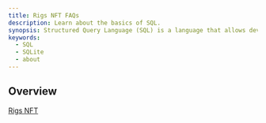 ```yaml
---
title: Rigs NFT FAQs
description: Learn about the basics of SQL.
synopsis: Structured Query Language (SQL) is a language that allows developers to interact with databases for extracting and mutating values.
keywords:
  - SQL
  - SQLite
  - about
---
```


## Overview

[Rigs NFT](https://opensea.io/collection/tableland-rigs)
